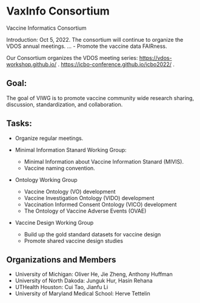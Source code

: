 # VaxInfo Consortium
Vaccine Informatics Consortium

Introduction: Oct 5, 2022. The consortium will continue to organize the VDOS annual meetings. ... - Promote the vaccine data FAIRness.

Our Consortium organizes the VDOS meeting series:  https://vdos-workshop.github.io/ . https://icbo-conference.github.io/icbo2022/ . 

## Goal: 
The goal of VIWG is to promote vaccine community wide research sharing, discussion, standardization, and collaboration.

## Tasks:
- Organize regular meetings.
  
- Minimal Information Stanard Working Group:
  - Minimal Information about Vaccine Information Stanard (MIVIS).
  - Vaccine naming convention.
    
- Ontology Working Group
  - Vaccine Ontology (VO) development
  - Vaccine Investigation Ontology (VIDO) development
  - Vaccination Informed Consent Ontology (VICO) development
  - The Ontology of Vaccine Adverse Events (OVAE)
    
- Vaccine Design Working Group
  - Build up the gold standard datasets for vaccine design
  - Promote shared vaccine design studies


## Organizations and Members
- University of Michigan: Oliver He, Jie Zheng, Anthony Huffman
- University of North Dakoda: Junguk Hur, Hasin Rehana  
- UTHealth Houston: Cui Tao, Jianfu Li
- University of Maryland Medical School: Herve Tettelin


